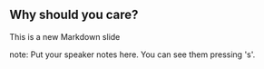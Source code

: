 ##  Why should you care?

This is a new Markdown slide

note:
    Put your speaker notes here.
    You can see them pressing 's'.
